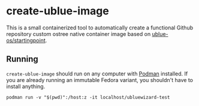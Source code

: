 # create-ublue-image

This is a small containerized tool to automatically create a functional Github repository custom ostree native container image based on [ublue-os/startingpoint](https://github.com/ublue-os/startingpoint).

## Running

`create-ublue-image` should run on any computer with [Podman](https://podman.io/) installed. If you are already running an immutable Fedora variant, you shouldn't have to install anything.

```
podman run -v "$(pwd)":/host:z -it localhost/ubluewizard-test
```

